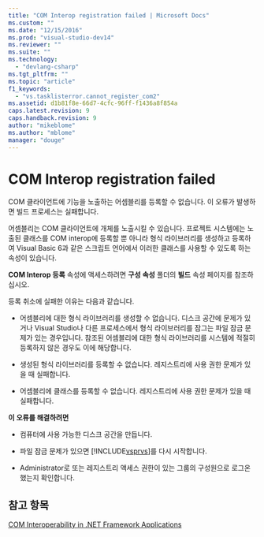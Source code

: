 ```yaml
---
title: "COM Interop registration failed | Microsoft Docs"
ms.custom: ""
ms.date: "12/15/2016"
ms.prod: "visual-studio-dev14"
ms.reviewer: ""
ms.suite: ""
ms.technology: 
  - "devlang-csharp"
ms.tgt_pltfrm: ""
ms.topic: "article"
f1_keywords: 
  - "vs.tasklisterror.cannot_register_com2"
ms.assetid: d1b81f8e-66d7-4cfc-96ff-f1436a8f854a
caps.latest.revision: 9
caps.handback.revision: 9
author: "mikeblome"
ms.author: "mblome"
manager: "douge"
---
```

# COM Interop registration failed
COM 클라이언트에 기능을 노출하는 어셈블리를 등록할 수 없습니다.  이 오류가 발생하면 빌드 프로세스는 실패합니다.  
  
 어셈블리는 COM 클라이언트에 개체를 노출시킬 수 있습니다.  프로젝트 시스템에는 노출된 클래스를 COM interop에 등록할 뿐 아니라 형식 라이브러리를 생성하고 등록하여 Visual Basic 6과 같은 스크립트 언어에서 이러한 클래스를 사용할 수 있도록 하는 속성이 있습니다.  
  
 **COM Interop 등록** 속성에 액세스하려면 **구성 속성** 폴더의 **빌드** 속성 페이지를 참조하십시오.  
  
 등록 취소에 실패한 이유는 다음과 같습니다.  
  
-   어셈블리에 대한 형식 라이브러리를 생성할 수 없습니다.  디스크 공간에 문제가 있거나 Visual Studio나 다른 프로세스에서 형식 라이브러리를 잠그는 파일 잠금 문제가 있는 경우입니다.  참조된 어셈블리에 대한 형식 라이브러리를 시스템에 적절히 등록하지 않은 경우도 이에 해당합니다.  
  
-   생성된 형식 라이브러리를 등록할 수 없습니다.  레지스트리에 사용 권한 문제가 있을 때 실패합니다.  
  
-   어셈블리에 클래스를 등록할 수 없습니다.  레지스트리에 사용 권한 문제가 있을 때 실패합니다.  
  
 **이 오류를 해결하려면**  
  
-   컴퓨터에 사용 가능한 디스크 공간을 만듭니다.  
  
-   파일 잠금 문제가 있으면 [!INCLUDE[vsprvs](../code-quality/includes/vsprvs_md.md)]를 다시 시작합니다.  
  
-   Administrator로 또는 레지스트리 액세스 권한이 있는 그룹의 구성원으로 로그온했는지 확인합니다.  
  
## 참고 항목  
 [COM Interoperability in .NET Framework Applications](/dotnet/visual-basic/programming-guide/com-interop/com-interoperability-in-net-framework-applications)
